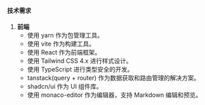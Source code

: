 #### 技术需求

1. **前端**
   - 使用 yarn 作为包管理工具。
   - 使用 vite 作为构建工具。
   - 使用 React 作为前端框架。
   - 使用 Tailwind CSS 4.x 进行样式设计。
   - 使用 TypeScript 进行类型安全的开发。
   - tanstack(query + router) 作为数据获取和路由管理的解决方案。
   - shadcn/ui 作为 UI 组件库。
   - 使用 monaco-editor 作为编辑器，支持 Markdown 编辑和预览。